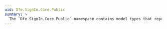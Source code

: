 ```yaml
---
uid: Dfe.SignIn.Core.Public
summary: >
  The `Dfe.SignIn.Core.Public` namespace contains model types that represent the data structures that can be exposed via the DfE Sign-in public API.
---
```


